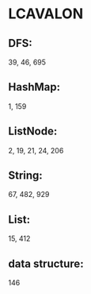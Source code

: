 # LCAVALON
## DFS: 
39, 46, 695

## HashMap: 
1, 159

## ListNode: 
2, 19, 21, 24, 206

## String: 
67, 482, 929

## List:
15, 412

## data structure:
146
